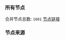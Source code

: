 ### 所有节点
合并节点总数: `1601`
[节点链接](https://raw.githubusercontent.com/rzhy1/11/master/sub/sub_merge_base64.txt)

### 节点来源